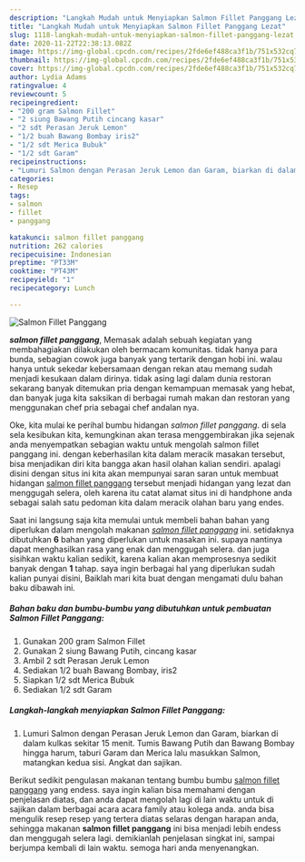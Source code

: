 ```yaml
---
description: "Langkah Mudah untuk Menyiapkan Salmon Fillet Panggang Lezat"
title: "Langkah Mudah untuk Menyiapkan Salmon Fillet Panggang Lezat"
slug: 1118-langkah-mudah-untuk-menyiapkan-salmon-fillet-panggang-lezat
date: 2020-11-22T22:38:13.082Z
image: https://img-global.cpcdn.com/recipes/2fde6ef488ca3f1b/751x532cq70/salmon-fillet-panggang-foto-resep-utama.jpg
thumbnail: https://img-global.cpcdn.com/recipes/2fde6ef488ca3f1b/751x532cq70/salmon-fillet-panggang-foto-resep-utama.jpg
cover: https://img-global.cpcdn.com/recipes/2fde6ef488ca3f1b/751x532cq70/salmon-fillet-panggang-foto-resep-utama.jpg
author: Lydia Adams
ratingvalue: 4
reviewcount: 5
recipeingredient:
- "200 gram Salmon Fillet"
- "2 siung Bawang Putih cincang kasar"
- "2 sdt Perasan Jeruk Lemon"
- "1/2 buah Bawang Bombay iris2"
- "1/2 sdt Merica Bubuk"
- "1/2 sdt Garam"
recipeinstructions:
- "Lumuri Salmon dengan Perasan Jeruk Lemon dan Garam, biarkan di dalam kulkas sekitar 15 menit. Tumis Bawang Putih dan Bawang Bombay hingga harum, taburi Garam dan Merica lalu masukkan Salmon, matangkan kedua sisi. Angkat dan sajikan."
categories:
- Resep
tags:
- salmon
- fillet
- panggang

katakunci: salmon fillet panggang 
nutrition: 262 calories
recipecuisine: Indonesian
preptime: "PT33M"
cooktime: "PT43M"
recipeyield: "1"
recipecategory: Lunch

---
```



![Salmon Fillet Panggang](https://img-global.cpcdn.com/recipes/2fde6ef488ca3f1b/751x532cq70/salmon-fillet-panggang-foto-resep-utama.jpg)

<b><i>salmon fillet panggang</i></b>, Memasak adalah sebuah kegiatan yang membahagiakan dilakukan oleh bermacam komunitas. tidak hanya para bunda, sebagian cowok juga banyak yang tertarik dengan hobi ini. walau hanya untuk sekedar kebersamaan dengan rekan atau memang sudah menjadi kesukaan dalam dirinya. tidak asing lagi dalam dunia restoran sekarang banyak ditemukan pria dengan kemampuan memasak yang hebat, dan banyak juga kita saksikan di berbagai rumah makan dan restoran yang menggunakan chef pria sebagai chef andalan nya.

Oke, kita mulai ke perihal bumbu hidangan <i>salmon fillet panggang</i>. di sela sela kesibukan kita, kemungkinan akan terasa menggembirakan jika sejenak anda menyempatkan sebagian waktu untuk mengolah salmon fillet panggang ini. dengan keberhasilan kita dalam meracik masakan tersebut, bisa menjadikan diri kita bangga akan hasil olahan kalian sendiri. apalagi disini dengan situs ini kita akan mempunyai saran saran untuk membuat hidangan <u>salmon fillet panggang</u> tersebut menjadi hidangan yang lezat dan menggugah selera, oleh karena itu catat alamat situs ini di handphone anda sebagai salah satu pedoman kita dalam meracik olahan baru yang endes.




Saat ini langsung saja kita memulai untuk membeli bahan bahan yang diperlukan dalam mengolah makanan <u><i>salmon fillet panggang</i></u> ini. setidaknya dibutuhkan <b>6</b> bahan yang diperlukan untuk masakan ini. supaya nantinya dapat menghasilkan rasa yang enak dan menggugah selera. dan juga sisihkan waktu kalian sedikit, karena kalian akan memprosesnya sedikit banyak dengan <b>1</b> tahap. saya ingin berbagai hal yang diperlukan sudah kalian punyai disini, Baiklah mari kita buat dengan mengamati dulu bahan baku dibawah ini.

<!--inarticleads1-->

##### Bahan baku dan bumbu-bumbu yang dibutuhkan untuk pembuatan Salmon Fillet Panggang:

1. Gunakan 200 gram Salmon Fillet
1. Gunakan 2 siung Bawang Putih, cincang kasar
1. Ambil 2 sdt Perasan Jeruk Lemon
1. Sediakan 1/2 buah Bawang Bombay, iris2
1. Siapkan 1/2 sdt Merica Bubuk
1. Sediakan 1/2 sdt Garam




<!--inarticleads2-->

##### Langkah-langkah menyiapkan Salmon Fillet Panggang:

1. Lumuri Salmon dengan Perasan Jeruk Lemon dan Garam, biarkan di dalam kulkas sekitar 15 menit. Tumis Bawang Putih dan Bawang Bombay hingga harum, taburi Garam dan Merica lalu masukkan Salmon, matangkan kedua sisi. Angkat dan sajikan.




Berikut sedikit pengulasan makanan tentang bumbu bumbu <u>salmon fillet panggang</u> yang endess. saya ingin kalian bisa memahami dengan penjelasan diatas, dan anda dapat mengolah lagi di lain waktu untuk di sajikan dalam berbagai acara acara family atau kolega anda. anda bisa mengulik resep resep yang tertera diatas selaras dengan harapan anda, sehingga makanan <b>salmon fillet panggang</b> ini bisa menjadi lebih endess dan menggugah selera lagi. demikianlah penjelasan singkat ini, sampai berjumpa kembali di lain waktu. semoga hari anda menyenangkan.
